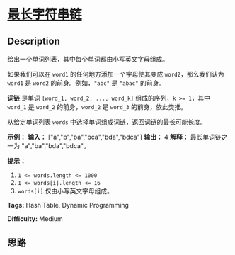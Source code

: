 # [最长字符串链][title]

## Description

给出一个单词列表，其中每个单词都由小写英文字母组成。

如果我们可以在 `word1` 的任何地方添加一个字母使其变成 `word2`，那么我们认为 `word1` 是 `word2`
的前身。例如，`"abc"` 是 `"abac"` 的前身。

**词链** 是单词 `[word_1, word_2, ..., word_k]` 组成的序列，`k >= 1`，其中 `word_1` 是
`word_2` 的前身，`word_2` 是 `word_3` 的前身，依此类推。

从给定单词列表 `words` 中选择单词组成词链，返回词链的最长可能长度。  


**示例：**
            **输入：** ["a","b","ba","bca","bda","bdca"]    **输出：** 4    **解释：** 最长单词链之一为 "a","ba","bda","bdca"。    



**提示：**

  1. `1 <= words.length <= 1000`
  2. `1 <= words[i].length <= 16`
  3. `words[i]` 仅由小写英文字母组成。




**Tags:** Hash Table, Dynamic Programming

**Difficulty:** Medium

## 思路

[title]: https://leetcode-cn.com/problems/longest-string-chain
